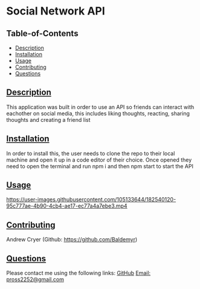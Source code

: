 
# Social Network API
    
## Table-of-Contents
* [Description](#description)
* [Installation](#installation)
* [Usage](#usage)
* [Contributing](#contributing)
* [Questions](#questions)
    
## [Description](#table-of-contents)
This application was built in order to use an API so friends can interact with eachother on social media, this includes liking thoughts, reacting, sharing thoughts and creating a friend list
## [Installation](#table-of-contents)
In order to install this, the user needs to clone the repo to their local machine and open it up in a code editor of their choice. Once opened they need to open the terminal and run npm i and then npm start to start the API
## [Usage](#table-of-contents)


https://user-images.githubusercontent.com/105133644/182540120-95c777ae-4b90-4cb4-ae17-ec77a4a7ebe3.mp4


## [Contributing](#table-of-contents)
Andrew Cryer (Github: https://github.com/Baldemyr)
    
## [Questions](#table-of-contents)
Please contact me using the following links:
[GitHub](https://github.com/SqPR99)
[Email: pross2252@gmail.com](mailto:pross2252@gmail.com)
  

